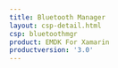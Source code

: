 ```yaml
---
title: Bluetooth Manager
layout: csp-detail.html
csp: bluetoothmgr
product: EMDK For Xamarin
productversion: '3.0'
---
```





